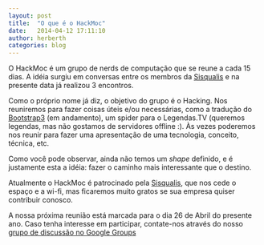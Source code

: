 ```yaml
---
layout: post
title:  "O que é o HackMoc"
date:   2014-04-12 17:11:10
author: herberth
categories: blog
---
```


O HackMoc é um grupo de nerds de computação que se reune a cada 15 dias. A
idéia surgiu em conversas entre os membros da [Sisqualis][sisqualis] e na
presente data já realizou 3 encontros. 

Como o próprio nome já diz, o objetivo do grupo é o Hacking. Nos reuniremos
para fazer coisas úteis e/ou necessárias, como a tradução do
[Bootstrap3][bootstrap] (em andamento), um spider para o Legendas.TV (queremos
legendas, mas não gostamos de servidores offline :). Às vezes poderemos nos
reunir para fazer uma apresentação de uma tecnologia, conceito, técnica, etc.

Como você pode observar, ainda não temos um _shape_ definido, e é justamente
esta a idéia: fazer o caminho mais interessante que o destino.

Atualmente o HackMoc é patrocinado pela [Sisqualis][sisqualis], que nos cede o
espaço e a wi-fi, mas ficaremos muito gratos se sua empresa quiser contribuir
conosco.

A nossa próxima reunião está marcada para o dia 26 de Abril do presente ano.
Caso tenha interesse em participar, contate-nos através do nosso [grupo de
discussão no Google Groups][ggroups]


[sisqualis]: http://sisqualis.com.br
[bootstrap]: http://getbootstrap.com/
[ggroups]: https://groups.google.com/forum/?hl=pt-BR#!forum/hackinmoc

